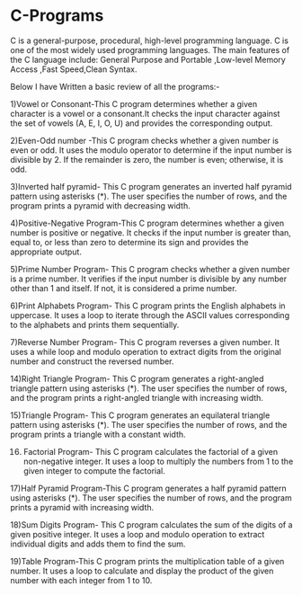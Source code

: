 # C-Programs
C is a general-purpose, procedural, high-level programming language.
C is one of the most widely used programming languages.
The main features of the C language include: General Purpose and Portable ,Low-level Memory Access ,Fast Speed,Clean Syntax.



Below I have Written a basic review of all the programs:-

1)Vowel or Consonant-This C program determines whether a given character is a vowel or a consonant.It checks the input character against the set of vowels (A, E, I, O, U) and provides the corresponding output.

2)Even-Odd number -This C program checks whether a given number is even or odd. It uses the modulo operator to determine if the input number is divisible by 2. If the remainder is zero, the number is even; otherwise, it is odd.

3)Inverted half  pyramid- This C program generates an inverted half pyramid pattern using asterisks (*). The user specifies the number of rows, and the program prints a pyramid with decreasing width.

4)Positive-Negative Program-This C program determines whether a given number is positive or negative. It checks if the input number is greater than, equal to, or less than zero to determine its sign and provides the appropriate output.

5)Prime Number Program- This C program checks whether a given number is a prime number. It verifies if the input number is divisible by any number other than 1 and itself. If not, it is considered a prime number.

6)Print Alphabets Program- This C program prints the English alphabets in uppercase. It uses a loop to iterate through the ASCII values corresponding to the alphabets and prints them sequentially.

7)Reverse Number Program- This C program reverses a given number. It uses a while loop and modulo operation to extract digits from the original number and construct the reversed number.

14)Right Triangle Program- This C program generates a right-angled triangle pattern using asterisks (*). The user specifies the number of rows, and the program prints a right-angled triangle with increasing width.

15)Triangle Program- This C program generates an equilateral triangle pattern using asterisks (*). The user specifies the number of rows, and the program prints a triangle with a constant width.

16) Factorial Program- This C program calculates the factorial of a given non-negative integer. It uses a loop to multiply the numbers from 1 to the given integer to compute the factorial.
 
17)Half Pyramid Program-This C program generates a half pyramid pattern using asterisks (*). The user specifies the number of rows, and the program prints a pyramid with increasing width.

18)Sum Digits Program- This C program calculates the sum of the digits of a given positive integer. It uses a loop and modulo operation to extract individual digits and adds them to find the sum.

19)Table Program-This C program prints the multiplication table of a given number. It uses a loop to calculate and display the product of the given number with each integer from 1 to 10.
